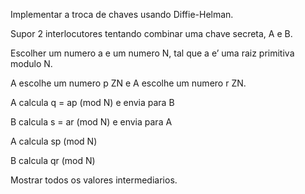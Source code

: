 Implementar a troca de chaves usando Diffie-Helman.

Supor  2 interlocutores tentando combinar uma chave secreta, A e B.

Escolher um numero a e um numero N, tal que a e’ uma raiz primitiva modulo N.

A escolhe um numero p  ZN e A escolhe um numero r  ZN.

A calcula q = ap (mod N) e envia para B

B calcula s = ar (mod N) e envia para A

A calcula sp (mod N)

B calcula qr (mod N)


Mostrar todos os valores intermediarios.
